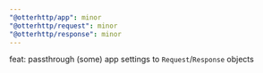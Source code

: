 ```yaml
---
"@otterhttp/app": minor
"@otterhttp/request": minor
"@otterhttp/response": minor
---
```


feat: passthrough (some) app settings to `Request`/`Response` objects
